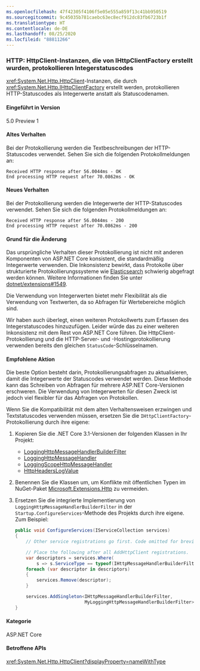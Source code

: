 ```yaml
---
ms.openlocfilehash: 47f42305f4106f5e05e555a859f13c41bb950519
ms.sourcegitcommit: 9c45035b781caebc63ec8ecf912dc83fb6723b1f
ms.translationtype: HT
ms.contentlocale: de-DE
ms.lasthandoff: 08/25/2020
ms.locfileid: "88811266"
---
```

### <a name="http-httpclient-instances-created-by-ihttpclientfactory-log-integer-status-codes"></a>HTTP: HttpClient-Instanzen, die von IHttpClientFactory erstellt wurden, protokollieren Integerstatuscodes

<xref:System.Net.Http.HttpClient>-Instanzen, die durch <xref:System.Net.Http.IHttpClientFactory> erstellt werden, protokollieren HTTP-Statuscodes als Integerwerte anstatt als Statuscodenamen.

#### <a name="version-introduced"></a>Eingeführt in Version

5.0 Preview 1

#### <a name="old-behavior"></a>Altes Verhalten

Bei der Protokollierung werden die Textbeschreibungen der HTTP-Statuscodes verwendet. Sehen Sie sich die folgenden Protokollmeldungen an:

```output
Received HTTP response after 56.0044ms - OK
End processing HTTP request after 70.0862ms - OK
```

#### <a name="new-behavior"></a>Neues Verhalten

Bei der Protokollierung werden die Integerwerte der HTTP-Statuscodes verwendet. Sehen Sie sich die folgenden Protokollmeldungen an:

```output
Received HTTP response after 56.0044ms - 200
End processing HTTP request after 70.0862ms - 200
```

#### <a name="reason-for-change"></a>Grund für die Änderung

Das ursprüngliche Verhalten dieser Protokollierung ist nicht mit anderen Komponenten von ASP.NET Core konsistent, die standardmäßig Integerwerte verwenden. Die Inkonsistenz bewirkt, dass Protokolle über strukturierte Protokollierungssysteme wie [Elasticsearch](https://www.elastic.co/elasticsearch/) schwierig abgefragt werden können. Weitere Informationen finden Sie unter [dotnet/extensions#1549](https://github.com/dotnet/extensions/issues/1549).

Die Verwendung von Integerwerten bietet mehr Flexibilität als die Verwendung von Textwerten, da so Abfragen für Wertebereiche möglich sind.

Wir haben auch überlegt, einen weiteren Protokollwerts zum Erfassen des Integerstatuscodes hinzuzufügen. Leider würde das zu einer weiteren Inkonsistenz mit dem Rest von ASP.NET Core führen. Die HttpClient-Protokollierung und die HTTP-Server- und -Hostingprotokollierung verwenden bereits den gleichen `StatusCode`-Schlüsselnamen.

#### <a name="recommended-action"></a>Empfohlene Aktion

Die beste Option besteht darin, Protokollierungsabfragen zu aktualisieren, damit die Integerwerte der Statuscodes verwendet werden. Diese Methode kann das Schreiben von Abfragen für mehrere ASP.NET Core-Versionen erschweren. Die Verwendung von Integerwerten für diesen Zweck ist jedoch viel flexibler für das Abfragen von Protokollen.

Wenn Sie die Kompatibilität mit dem alten Verhaltensweisen erzwingen und Textstatuscodes verwenden müssen, ersetzen Sie die `IHttpClientFactory`-Protokollierung durch ihre eigene:

1. Kopieren Sie die .NET Core 3.1-Versionen der folgenden Klassen in Ihr Projekt:

    * [LoggingHttpMessageHandlerBuilderFilter](https://github.com/dotnet/extensions/blob/release/3.1/src/HttpClientFactory/Http/src/Logging/LoggingHttpMessageHandlerBuilderFilter.cs)
    * [LoggingHttpMessageHandler](https://github.com/dotnet/extensions/blob/release/3.1/src/HttpClientFactory/Http/src/Logging/LoggingHttpMessageHandler.cs)
    * [LoggingScopeHttpMessageHandler](https://github.com/dotnet/extensions/blob/release/3.1/src/HttpClientFactory/Http/src/Logging/LoggingScopeHttpMessageHandler.cs)
    * [HttpHeadersLogValue](https://github.com/dotnet/extensions/blob/release/3.1/src/HttpClientFactory/Http/src/Logging/HttpHeadersLogValue.cs)

1. Benennen Sie die Klassen um, um Konflikte mit öffentlichen Typen im NuGet-Paket [Microsoft.Extensions.Http](https://www.nuget.org/packages/Microsoft.Extensions.Http) zu vermeiden.

1. Ersetzen Sie die integrierte Implementierung von `LoggingHttpMessageHandlerBuilderFilter` in der `Startup.ConfigureServices`-Methode des Projekts durch ihre eigene. Zum Beispiel:

    ```csharp
    public void ConfigureServices(IServiceCollection services)
    {
        // Other service registrations go first. Code omitted for brevity.

        // Place the following after all AddHttpClient registrations.
        var descriptors = services.Where(
            s => s.ServiceType == typeof(IHttpMessageHandlerBuilderFilter));
        foreach (var descriptor in descriptors)
        {
            services.Remove(descriptor);
        }

        services.AddSingleton<IHttpMessageHandlerBuilderFilter,
                              MyLoggingHttpMessageHandlerBuilderFilter>();
    }
    ```

#### <a name="category"></a>Kategorie

ASP.NET Core

#### <a name="affected-apis"></a>Betroffene APIs

<xref:System.Net.Http.HttpClient?displayProperty=nameWithType>

<!--

#### Affected APIs

`T:System.Net.Http.HttpClient`

-->
